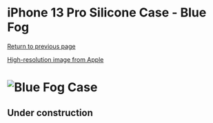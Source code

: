 # iPhone 13 Pro Silicone Case - Blue Fog

[Return to previous page](/iphone_13)

[High-resolution image from Apple](https://store.storeimages.cdn-apple.com/8756/as-images.apple.com/is//MN653?wid=4500&hei=4500&fmt=png)

# ![Blue Fog Case](/everyphone/MN653.png)

## Under construction

